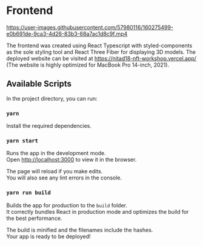 # Frontend

https://user-images.githubusercontent.com/57980116/160275499-e0b691de-9ca3-4d26-83b3-68a7ac1d8c9f.mp4

The frontend was created using React Typescript with styled-components as the sole styling tool and React Three Fiber for displaying 3D models. The deployed website can be visited at https://nitad18-nft-workshop.vercel.app/ (The website is highly optimized for MacBook Pro 14-inch, 2021).

## Available Scripts

In the project directory, you can run:

### `yarn`

Install the required dependencies.

### `yarn start`

Runs the app in the development mode.\
Open [http://localhost:3000](http://localhost:3000) to view it in the browser.

The page will reload if you make edits.\
You will also see any lint errors in the console.

### `yarn run build`

Builds the app for production to the `build` folder.\
It correctly bundles React in production mode and optimizes the build for the best performance.

The build is minified and the filenames include the hashes.\
Your app is ready to be deployed!


